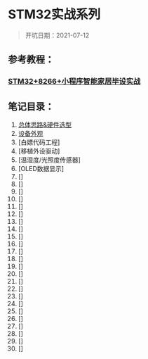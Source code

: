 # STM32实战系列

> 开坑日期：2021-07-12

## 参考教程：
### [STM32+8266+小程序智能家居毕设实战](https://www.bilibili.com/video/BV1ae411W7yD?p=1)

## 笔记目录：

1. [总体思路&硬件选型](./1_总体思路&硬件选型.md)
2. [设备外观](./2_设备外观.md)
3. [白嫖代码工程]
4. [移植外设驱动]
5. [温湿度/光照度传感器]
6. [OLED数据显示]
7. []
8. []
9. []
10. []
11. []
12. []
13. []
14. []
15. []
16. []
17. []
18. []
19. []
20. []
21. []
22. []
23. []
24. []
25. []
26. []
27. []
28. []
29. []
30. []